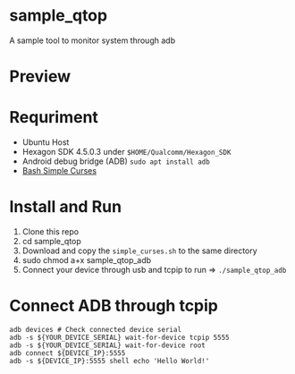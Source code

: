 # sample_qtop
A sample tool to monitor system through adb

# Preview


# Requriment
  - Ubuntu Host
  - Hexagon SDK 4.5.0.3 under `$HOME/Qualcomm/Hexagon_SDK`
  - Android debug bridge (ADB) `sudo apt install adb`
  - [Bash Simple Curses](https://github.com/metal3d/bashsimplecurse)

# Install and Run
1. Clone this repo
2. cd sample_qtop
3. Download and copy the `simple_curses.sh` to the same directory
4. sudo chmod a+x sample_qtop_adb
5. Connect your device through usb and tcpip to run => `./sample_qtop_adb`

# Connect ADB through tcpip
```
adb devices # Check connected device serial
adb -s ${YOUR_DEVICE_SERIAL} wait-for-device tcpip 5555
adb -s ${YOUR_DEVICE_SERIAL} wait-for-device root
adb connect ${DEVICE_IP}:5555
adb -s ${DEVICE_IP}:5555 shell echo 'Hello World!'
```
